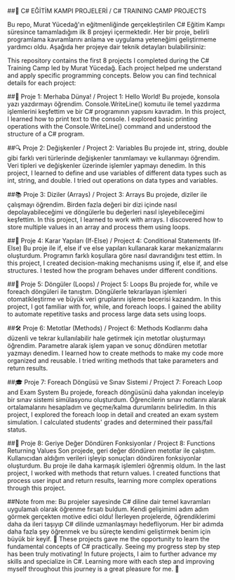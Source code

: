 ##🚀 C# EĞİTİM KAMPI PROJELERİ / C# TRAINING CAMP PROJECTS

Bu repo, Murat Yücedağ'ın eğitmenliğinde gerçekleştirilen C# Eğitim Kampı süresince tamamladığım ilk 8 projeyi içermektedir. Her bir proje, belirli programlama kavramlarını anlama ve uygulama yeteneğimi geliştirmeme yardımcı oldu. Aşağıda her projeye dair teknik detayları bulabilirsiniz:

This repository contains the first 8 projects I completed during the C# Training Camp led by Murat Yücedağ. Each project helped me understand and apply specific programming concepts. Below you can find technical details for each project:

##🌟 Proje 1: Merhaba Dünya! / Project 1: Hello World!
Bu projede, konsola yazı yazdırmayı öğrendim. Console.WriteLine() komutu ile temel yazdırma işlemlerini keşfettim ve bir C# programının yapısını kavradım.
In this project, I learned how to print text to the console. I explored basic printing operations with the Console.WriteLine() command and understood the structure of a C# program.

##🔍 Proje 2: Değişkenler / Project 2: Variables
Bu projede int, string, double gibi farklı veri türlerinde değişkenler tanımlamayı ve kullanmayı öğrendim. Veri tipleri ve değişkenler üzerinde işlemler yapmayı denedim.
In this project, I learned to define and use variables of different data types such as int, string, and double. I tried out operations on data types and variables.

##📚 Proje 3: Diziler (Arrays) / Project 3: Arrays
Bu projede, diziler ile çalışmayı öğrendim. Birden fazla değeri bir dizi içinde nasıl depolayabileceğimi ve döngülerle bu değerleri nasıl işleyebileceğimi keşfettim.
In this project, I learned to work with arrays. I discovered how to store multiple values in an array and process them using loops.

##🔄 Proje 4: Karar Yapıları (If-Else) / Project 4: Conditional Statements (If-Else)
Bu proje ile if, else if ve else yapıları kullanarak karar mekanizmalarını oluşturdum. Programın farklı koşullara göre nasıl davrandığını test ettim.
In this project, I created decision-making mechanisms using if, else if, and else structures. I tested how the program behaves under different conditions.

##🔁 Proje 5: Döngüler (Loops) / Project 5: Loops
Bu projede for, while ve foreach döngüleri ile tanıştım. Döngülerle tekrarlayan işlemleri otomatikleştirme ve büyük veri gruplarını işleme becerisi kazandım.
In this project, I got familiar with for, while, and foreach loops. I gained the ability to automate repetitive tasks and process large data sets using loops.

##🛠️ Proje 6: Metotlar (Methods) / Project 6: Methods
Kodlarımı daha düzenli ve tekrar kullanılabilir hale getirmek için metotlar oluşturmayı öğrendim. Parametre alarak işlem yapan ve sonuç döndüren metotlar yazmayı denedim.
I learned how to create methods to make my code more organized and reusable. I tried writing methods that take parameters and return results.

##🎓 Proje 7: Foreach Döngüsü ve Sınav Sistemi / Project 7: Foreach Loop and Exam System
Bu projede, foreach döngüsünü daha yakından inceleyip bir sınav sistemi simülasyonu oluşturdum. Öğrencilerin sınav notlarını alarak ortalamalarını hesapladım ve geçme/kalma durumlarını belirledim.
In this project, I explored the foreach loop in detail and created an exam system simulation. I calculated students' grades and determined their pass/fail status.

##🎯 Proje 8: Geriye Değer Döndüren Fonksiyonlar / Project 8: Functions Returning Values
Son projede, geri değer döndüren metotlar ile çalıştım. Kullanıcıdan aldığım verileri işleyip sonuçları döndüren fonksiyonlar oluşturdum. Bu proje ile daha karmaşık işlemleri öğrenmiş oldum.
In the last project, I worked with methods that return values. I created functions that process user input and return results, learning more complex operations through this project.

##Note from me:
Bu projeler sayesinde C# diline dair temel kavramları uygulamalı olarak öğrenme fırsatı buldum. Kendi gelişimimi adım adım görmek gerçekten motive edici oldu! İlerleyen projelerde, öğrendiklerimi daha da ileri taşıyıp C# dilinde uzmanlaşmayı hedefliyorum. Her bir adımda daha fazla şey öğrenmek ve bu süreçte kendimi geliştirmek benim için büyük bir keyif. 🚀
These projects gave me the opportunity to learn the fundamental concepts of C# practically. Seeing my progress step by step has been truly motivating! In future projects, I aim to further advance my skills and specialize in C#. Learning more with each step and improving myself throughout this journey is a great pleasure for me. 🚀
